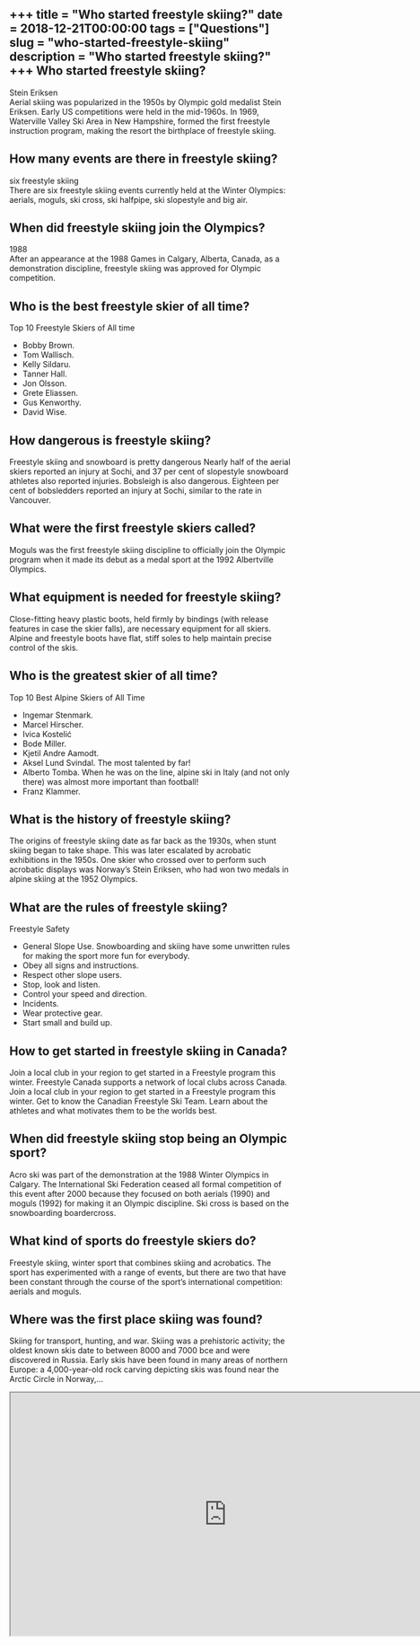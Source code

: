 +++
title = "Who started freestyle skiing?"
date = 2018-12-21T00:00:00
tags = ["Questions"]
slug = "who-started-freestyle-skiing"
description = "Who started freestyle skiing?"
+++
Who started freestyle skiing?
-----------------------------

Stein Eriksen  
Aerial skiing was popularized in the 1950s by Olympic gold medalist Stein Eriksen. Early US competitions were held in the mid-1960s. In 1969, Waterville Valley Ski Area in New Hampshire, formed the first freestyle instruction program, making the resort the birthplace of freestyle skiing.

How many events are there in freestyle skiing?
----------------------------------------------

six freestyle skiing  
There are six freestyle skiing events currently held at the Winter Olympics: aerials, moguls, ski cross, ski halfpipe, ski slopestyle and big air.

When did freestyle skiing join the Olympics?
--------------------------------------------

1988  
After an appearance at the 1988 Games in Calgary, Alberta, Canada, as a demonstration discipline, freestyle skiing was approved for Olympic competition.

Who is the best freestyle skier of all time?
--------------------------------------------

Top 10 Freestyle Skiers of All time

- Bobby Brown.
- Tom Wallisch.
- Kelly Sildaru.
- Tanner Hall.
- Jon Olsson.
- Grete Eliassen.
- Gus Kenworthy.
- David Wise.

How dangerous is freestyle skiing?
----------------------------------

Freestyle skiing and snowboard is pretty dangerous Nearly half of the aerial skiers reported an injury at Sochi, and 37 per cent of slopestyle snowboard athletes also reported injuries. Bobsleigh is also dangerous. Eighteen per cent of bobsledders reported an injury at Sochi, similar to the rate in Vancouver.

What were the first freestyle skiers called?
--------------------------------------------

Moguls was the first freestyle skiing discipline to officially join the Olympic program when it made its debut as a medal sport at the 1992 Albertville Olympics.

What equipment is needed for freestyle skiing?
----------------------------------------------

Close-fitting heavy plastic boots, held firmly by bindings (with release features in case the skier falls), are necessary equipment for all skiers. Alpine and freestyle boots have flat, stiff soles to help maintain precise control of the skis.

Who is the greatest skier of all time?
--------------------------------------

Top 10 Best Alpine Skiers of All Time

- Ingemar Stenmark.
- Marcel Hirscher.
- Ivica Kostelić
- Bode Miller.
- Kjetil Andre Aamodt.
- Aksel Lund Svindal. The most talented by far!
- Alberto Tomba. When he was on the line, alpine ski in Italy (and not only there) was almost more important than football!
- Franz Klammer.

What is the history of freestyle skiing?
----------------------------------------

The origins of freestyle skiing date as far back as the 1930s, when stunt skiing began to take shape. This was later escalated by acrobatic exhibitions in the 1950s. One skier who crossed over to perform such acrobatic displays was Norway’s Stein Eriksen, who had won two medals in alpine skiing at the 1952 Olympics.

What are the rules of freestyle skiing?
---------------------------------------

Freestyle Safety

- General Slope Use. Snowboarding and skiing have some unwritten rules for making the sport more fun for everybody.
- Obey all signs and instructions.
- Respect other slope users.
- Stop, look and listen.
- Control your speed and direction.
- Incidents.
- Wear protective gear.
- Start small and build up.

How to get started in freestyle skiing in Canada?
-------------------------------------------------

Join a local club in your region to get started in a Freestyle program this winter. Freestyle Canada supports a network of local clubs across Canada. Join a local club in your region to get started in a Freestyle program this winter. Get to know the Canadian Freestyle Ski Team. Learn about the athletes and what motivates them to be the worlds best.

When did freestyle skiing stop being an Olympic sport?
------------------------------------------------------

Acro ski was part of the demonstration at the 1988 Winter Olympics in Calgary. The International Ski Federation ceased all formal competition of this event after 2000 because they focused on both aerials (1990) and moguls (1992) for making it an Olympic discipline. Ski cross is based on the snowboarding boardercross.

What kind of sports do freestyle skiers do?
-------------------------------------------

Freestyle skiing, winter sport that combines skiing and acrobatics. The sport has experimented with a range of events, but there are two that have been constant through the course of the sport’s international competition: aerials and moguls.

Where was the first place skiing was found?
-------------------------------------------

Skiing for transport, hunting, and war. Skiing was a prehistoric activity; the oldest known skis date to between 8000 and 7000 bce and were discovered in Russia. Early skis have been found in many areas of northern Europe: a 4,000-year-old rock carving depicting skis was found near the Arctic Circle in Norway,…

<iframe allow="accelerometer; autoplay; clipboard-write; encrypted-media; gyroscope; picture-in-picture" allowfullscreen="" class="__youtube_prefs__  epyt-is-override  no-lazyload" data-no-lazy="1" data-origheight="433" data-origwidth="770" data-skipgform_ajax_framebjll="" height="433" id="_ytid_42388" loading="lazy" src="https://www.youtube.com/embed/JM2dVzdNtAI?enablejsapi=1&autoplay=0&cc_load_policy=0&cc_lang_pref=&iv_load_policy=1&loop=0&modestbranding=0&rel=1&fs=1&playsinline=0&autohide=2&theme=dark&color=red&controls=1&" title="YouTube player" width="770"></iframe>